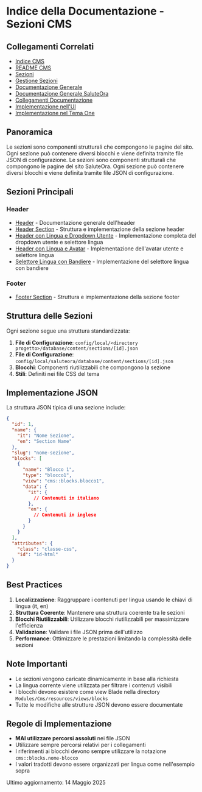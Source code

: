 # Indice della Documentazione - Sezioni CMS

## Collegamenti Correlati
- [Indice CMS](../INDEX.md)
- [README CMS](../README.md)
- [Sezioni](../sections.md)
- [Gestione Sezioni](../section-management.md)
- [Documentazione Generale](../../../../../docs/README.md)
- [Documentazione Generale SaluteOra](../../../../../docs/README.md)
- [Collegamenti Documentazione](../../../../../docs/collegamenti-documentazione.md)
- [Implementazione nell'UI](../../../UI/docs/sections/INDEX.md)
- [Implementazione nel Tema One](../../../../Themes/One/docs/sections/INDEX.md)

## Panoramica
Le sezioni sono componenti strutturali che compongono le pagine del sito. Ogni sezione può contenere diversi blocchi e viene definita tramite file JSON di configurazione.
Le sezioni sono componenti strutturali che compongono le pagine del sito SaluteOra. Ogni sezione può contenere diversi blocchi e viene definita tramite file JSON di configurazione.

## Sezioni Principali

### Header
- [Header](./header.md) - Documentazione generale dell'header
- [Header Section](./header-section.md) - Struttura e implementazione della sezione header
- [Header con Lingua e Dropdown Utente](./HEADER_LANGUAGE_USER_DROPDOWN.md) - Implementazione completa del dropdown utente e selettore lingua
- [Header con Lingua e Avatar](./HEADER_LANGUAGE_AVATAR_IMPLEMENTATION.md) - Implementazione dell'avatar utente e selettore lingua
- [Selettore Lingua con Bandiere](./HEADER_LANGUAGE_SELECTOR_WITH_FLAGS.md) - Implementazione del selettore lingua con bandiere

### Footer
- [Footer Section](./footer-section.md) - Struttura e implementazione della sezione footer

## Struttura delle Sezioni

Ogni sezione segue una struttura standardizzata:

1. **File di Configurazione**: `config/local/<directory progetto>/database/content/sections/[id].json`
1. **File di Configurazione**: `config/local/saluteora/database/content/sections/[id].json`
2. **Blocchi**: Componenti riutilizzabili che compongono la sezione
3. **Stili**: Definiti nei file CSS del tema

## Implementazione JSON

La struttura JSON tipica di una sezione include:

```json
{
  "id": 1,
  "name": {
    "it": "Nome Sezione",
    "en": "Section Name"
  },
  "slug": "nome-sezione",
  "blocks": [
    {
      "name": "Blocco 1",
      "type": "blocco1",
      "view": "cms::blocks.blocco1",
      "data": {
        "it": {
          // Contenuti in italiano
        },
        "en": {
          // Contenuti in inglese
        }
      }
    }
  ],
  "attributes": {
    "class": "classe-css",
    "id": "id-html"
  }
}
```

## Best Practices

1. **Localizzazione**: Raggruppare i contenuti per lingua usando le chiavi di lingua (it, en)
2. **Struttura Coerente**: Mantenere una struttura coerente tra le sezioni
3. **Blocchi Riutilizzabili**: Utilizzare blocchi riutilizzabili per massimizzare l'efficienza
4. **Validazione**: Validare i file JSON prima dell'utilizzo
5. **Performance**: Ottimizzare le prestazioni limitando la complessità delle sezioni

## Note Importanti

- Le sezioni vengono caricate dinamicamente in base alla richiesta
- La lingua corrente viene utilizzata per filtrare i contenuti visibili
- I blocchi devono esistere come view Blade nella directory `Modules/Cms/resources/views/blocks`
- Tutte le modifiche alle strutture JSON devono essere documentate

## Regole di Implementazione

- **MAI utilizzare percorsi assoluti** nei file JSON
- Utilizzare sempre percorsi relativi per i collegamenti
- I riferimenti ai blocchi devono sempre utilizzare la notazione `cms::blocks.nome-blocco`
- I valori tradotti devono essere organizzati per lingua come nell'esempio sopra

Ultimo aggiornamento: 14 Maggio 2025
